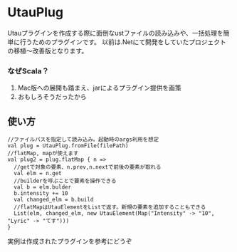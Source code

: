 UtauPlug
======================
Utauプラグインを作成する際に面倒なustファイルの読み込みや、一括処理を簡単に行うためのプラグインです。
以前は.Netにて開発をしていたプロジェクトの移植〜改善版となります。

### なぜScala？ ###

1. Mac版への展開も踏まえ、jarによるプラグイン提供を画策
2. おもしろそうだったから

使い方
----

	//ファイルパスを指定して読み込み。起動時のargs利用を想定
	val plug = UtauPlug.fromFile(filePath)
	//flatMap, mapが使えます
	val plug2 = plug.flatMap { n =>
	  //getで対象の要素、n.prev,n.nextで前後の要素が取れる
	  val elm = n.get
	  //builderを呼ぶことで要素を操作できる
	  val b = elm.bulder
	  b.intensity += 10
	  val changed_elm = b.build
	  //flatMapはUtauElementをListで返す。新規の要素を追加することもできる
	  List(elm, changed_elm, new UtauElement(Map("Intensity" -> "10", "Lyric" -> "てす")))
	}

実例は作成されたプラグインを参考にどうぞ